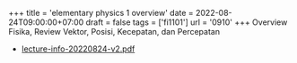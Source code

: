 +++
title = 'elementary physics 1 overview'
date = 2022-08-24T09:00:00+07:00
draft = false
tags = ['fi1101']
url = '0910'
+++
Overview Fisika, Review Vektor, Posisi, Kecepatan, dan Percepatan
<!--more-->

+ [lecture-info-20220824-v2.pdf](https://zenodo.org/doi/10.5281/zenodo.7017836)
